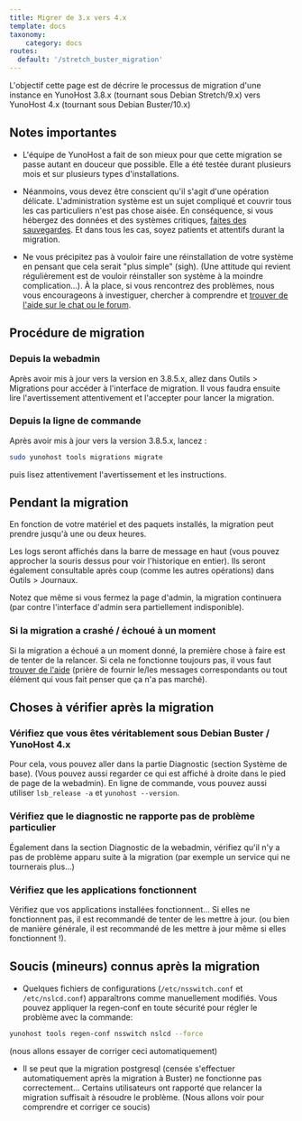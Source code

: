 ```yaml
---
title: Migrer de 3.x vers 4.x
template: docs
taxonomy:
    category: docs
routes:
  default: '/stretch_buster_migration'
---
```


L'objectif cette page est de décrire le processus de migration d'une instance en YunoHost 3.8.x (tournant sous Debian Stretch/9.x) vers YunoHost 4.x (tournant sous Debian Buster/10.x)

## Notes importantes

- L'équipe de YunoHost a fait de son mieux pour que cette migration se passe autant en douceur que possible. Elle a été testée durant plusieurs mois et sur plusieurs types d'installations.

- Néanmoins, vous devez être conscient qu'il s'agit d'une opération délicate. L'administration système est un sujet compliqué et couvrir tous les cas particuliers n'est pas chose aisée. En conséquence, si vous hébergez des données et des systèmes critiques, [faites des sauvegardes](/backup). Et dans tous les cas, soyez patients et attentifs durant la migration.

- Ne vous précipitez pas à vouloir faire une réinstallation de votre système en pensant que cela serait "plus simple" (sigh). (Une attitude qui revient régulièrement est de vouloir réinstaller son système à la moindre complication...). À la place, si vous rencontrez des problèmes, nous vous encourageons à investiguer, chercher à comprendre et [trouver de l'aide sur le chat ou le forum](/help).

## Procédure de migration

### Depuis la webadmin

Après avoir mis à jour vers la version en 3.8.5.x, allez dans Outils > Migrations pour accéder à l'interface de migration. Il vous faudra ensuite lire l'avertissement attentivement et l'accepter pour lancer la migration.

### Depuis la ligne de commande

Après avoir mis à jour vers la version 3.8.5.x, lancez :

```bash
sudo yunohost tools migrations migrate
```

puis lisez attentivement l'avertissement et les instructions.

## Pendant la migration

En fonction de votre matériel et des paquets installés, la migration peut prendre jusqu'à une ou deux heures.

Les logs seront affichés dans la barre de message en haut (vous pouvez approcher la souris dessus pour voir l'historique en entier). Ils seront également consultable après coup (comme les autres opérations) dans Outils > Journaux.

Notez que même si vous fermez la page d'admin, la migration continuera (par contre l'interface d'admin sera partiellement indisponible).

### Si la migration a crashé / échoué à un moment

Si la migration a échoué a un moment donné, la première chose à faire est de tenter de la relancer. Si cela ne fonctionne toujours pas, il vous faut [trouver de l'aide](/help) (prière de fournir le/les messages correspondants ou tout élément qui vous fait penser que ça n'a pas marché).

## Choses à vérifier après la migration

### Vérifiez que vous êtes véritablement sous Debian Buster / YunoHost 4.x

Pour cela, vous pouvez aller dans la partie Diagnostic (section Système de base). (Vous pouvez aussi regarder ce qui est affiché à droite dans le pied de page de la webadmin). En ligne de commande, vous pouvez aussi utiliser `lsb_release -a` et `yunohost --version`.

### Vérifiez que le diagnostic ne rapporte pas de problème particulier

Également dans la section Diagnostic de la webadmin, vérifiez qu'il n'y a pas de problème apparu suite à la migration (par exemple un service qui ne tournerais plus...)

### Vérifiez que les applications fonctionnent

Vérifiez que vos applications installées fonctionnent... Si elles ne fonctionnent pas, il est recommandé de tenter de les mettre à jour. (ou bien de manière générale, il est recommandé de les mettre à jour même si elles fonctionnent !).

## Soucis (mineurs) connus après la migration

- Quelques fichiers de configurations (`/etc/nsswitch.conf` et `/etc/nslcd.conf`) apparaîtrons comme manuellement modifiés. Vous pouvez appliquer la regen-conf en toute sécurité pour régler le problème avec la commande:

```bash
yunohost tools regen-conf nsswitch nslcd --force
```

(nous allons essayer de corriger ceci automatiquement)

- Il se peut que la migration postgresql (censée s'effectuer automatiquement après la migration à Buster) ne fonctionne pas correctement... Certains utilisateurs ont rapporté que relancer la migration suffisait à résoudre le problème. (Nous allons voir pour comprendre et corriger ce soucis)
